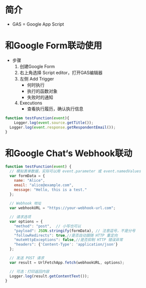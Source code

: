# 简介

- GAS = Google App Script

# 和Google Form联动使用

- 步骤
  1. 创建Google Form
  2. 右上角选择 Script editor，打开GAS编辑器
  3. 左侧 Add Trigger
     - 何时执行
     - 执行的函数对象
     - 失败时的通知
  4. Executions
     - 查看执行履历，确认执行信息

```javascript
function testFunction(event){
	Logger.log(event.source.getTitle());
  Logger.log(event.response.getRespondentEmail());
}
```

# 和Google Chat‘s Webhook联动

```javascript
function testFunction(event) {
  // 模拟表单数据，实际可以用 event.parameter 或 event.namedValues
  var formData = {
    name: "Alice",
    email: "alice@example.com",
    message: "Hello, this is a test."
  };
  
  // Webhook 地址
  var webhookURL = "https://your-webhook-url.com";

  // 请求选项
  var options = {
    "method": "post",  // 小写也可以
    "payload": JSON.stringify(formData), // 注意逗号，不是分号
    "followRedirects": true,//是否自动跟随 HTTP 重定向
    "muteHttpExceptions": false,//是否抑制 HTTP 错误异常
    "headers": {'Content-Type': 'application/json'}
  };

  // 发送 POST 请求
  var result = UrlFetchApp.fetch(webhookURL, options);

  // 可选：打印返回内容
  Logger.log(result.getContentText());
}

```



